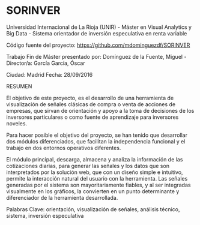 # SORINVER
Universidad Internacional de La Rioja (UNIR) - Máster en Visual Analytics y Big Data - Sistema orientador de inversión especulativa en renta variable

Código fuente del proyecto: https://github.com/mdominguezdf/SORINVER

Trabajo Fin de Máster presentado por: Domínguez de la Fuente, Miguel - Director/a: García García, Óscar

Ciudad: Madrid Fecha: 28/09/2016

RESUMEN

El objetivo de este proyecto, es el desarrollo de una herramienta de visualización de señales clásicas de compra o venta de acciones de empresas, que sirvan de orientación y apoyo a la toma de decisiones de los inversores particulares o como fuente de aprendizaje para inversores noveles.

Para hacer posible el objetivo del proyecto, se han tenido que desarrollar dos módulos diferenciados, que facilitan la independencia funcional y el trabajo en dos entornos operativos diferentes.

El módulo principal, descarga, almacena y analiza la información de las cotizaciones diarias, para generar las señales y los datos que son interpretados por la solución web, que con un diseño simple e intuitivo, permite la interacción natural del usuario con la herramienta.
Las señales generadas por el sistema son mayoritariamente fiables, y al ser integradas visualmente en los gráficos, la convierten en un punto determinante y diferenciador de la herramienta desarrollada.

Palabras Clave: orientación, visualización de señales, análisis técnico, sistema, inversión especulativa
